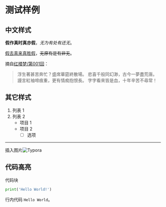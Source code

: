 # 测试样例

## 中文样式

**假作真时真亦假**，*无为有处有还无*。

<u>假去真来真胜假</u>，~~无原有是有非无~~。

摘自[红楼梦/第001回](https://zh.wikisource.org/zh-hans/%E7%B4%85%E6%A8%93%E5%A4%A2/%E7%AC%AC001%E5%9B%9E)：

> 浮生著甚苦奔忙？盛席華筵終散場。
> 悲喜千般同幻渺，古今一夢盡荒唐。
> 謾言紅袖啼痕重，更有情痴抱恨長。
> 字字看來皆是血，十年辛苦不尋常！

## 其它样式

1. 列表 1
2. 列表 2
   * 项目 1
   * 项目 2
     * [ ] 选项

------

插入图片![Typora](http://www.macupdate.com/images/icons256/52992.png)

## 代码高亮

代码块

```python
print('Hello World!')
```

行内代码 `Hello World`。

